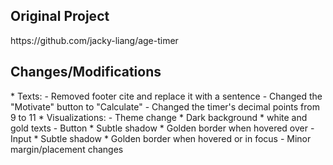 <h2>Original Project</h2>
https://github.com/jacky-liang/age-timer

<h2>Changes/Modifications</h2>
* Texts:
    - Removed footer cite and replace it with a sentence
    - Changed the "Motivate" button to "Calculate"
    - Changed the timer's decimal points from 9 to 11
* Visualizations:
    - Theme change
        * Dark background
        * white and gold texts
    - Button 
        * Subtle shadow
        * Golden border when hovered over
    - Input
        * Subtle shadow
        * Golden border when hovered or in focus
    - Minor margin/placement changes

